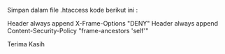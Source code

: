 <p>Simpan dalam file .htaccess kode berikut ini :</p>
<p>
<IfModule mod_headers.c>
    Header always append X-Frame-Options "DENY"
    Header always append Content-Security-Policy "frame-ancestors 'self'"
</IfModule>
</p>
<p>Terima Kasih</p>

